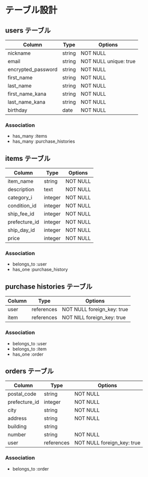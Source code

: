 # テーブル設計

## users テーブル

| Column        | Type   | Options  |
|---------------|--------|----------|
| nickname      | string | NOT NULL |
| email         | string | NOT NULL unique: true |
| encrypted_password   | string | NOT NULL |
| first_name    | string | NOT NULL |
| last_name     | string | NOT NULL |
| first_name_kana      | string | NOT NULL |
| last_name_kana       | string | NOT NULL |
| birthday      | date   | NOT NULL |

### Association

 - has_many :items
 - has_many :purchase_histories

## items テーブル

| Column        | Type       | Options  |
|---------------|------------|----------|
| item_name     | string     | NOT NULL |
| description   | text       | NOT NULL |
| category_i    | integer    | NOT NULL |
| condition_id  | integer    | NOT NULL |
| ship_fee_id   | integer    | NOT NULL |
| prefecture_id    | integer    | NOT NULL |
| ship_day_id   | integer    | NOT NULL |
| price         | integer    | NOT NULL |

### Association

 - belongs_to :user
 - has_one :purchase_history

## purchase histories テーブル

| Column        | Type       | Options  |
|---------------|------------|----------|
| user       | references | NOT NULL foreign_key: true |
| item       | references | NOT NILL foreign_key: true |

### Association

 - belongs_to :user
 - belongs_to :item
 - has_one :order

## orders テーブル

| Column        | Type       | Options  |
|---------------|------------|----------|
| postal_code   | string     | NOT NULL |
| prefecture_id    | integer    | NOT NULL |
| city          | string     | NOT NULL |
| address       | string     | NOT NULL |
| building      | string     |          |
| number        | string     | NOT NULL |
| user          | references    | NOT NULL foreign_key: true |

### Association

 - belongs_to :order
 